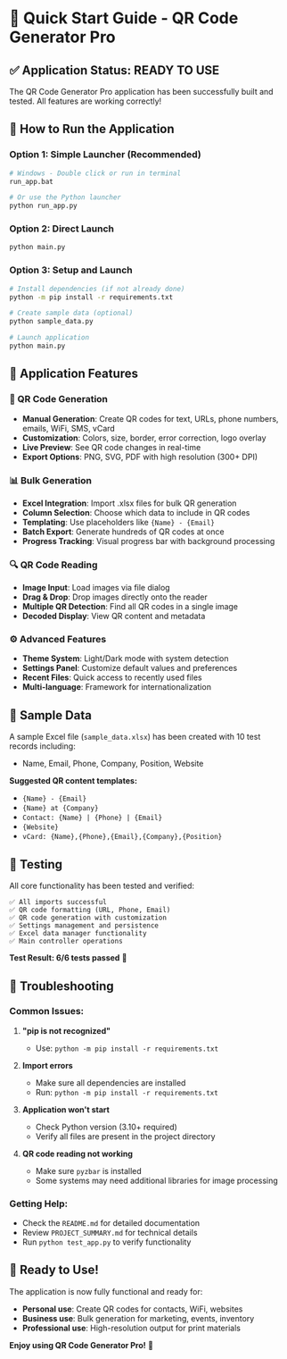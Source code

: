 # 🚀 Quick Start Guide - QR Code Generator Pro

## ✅ Application Status: **READY TO USE**

The QR Code Generator Pro application has been successfully built and tested. All features are working correctly!

## 🎯 How to Run the Application

### Option 1: Simple Launcher (Recommended)
```bash
# Windows - Double click or run in terminal
run_app.bat

# Or use the Python launcher
python run_app.py
```

### Option 2: Direct Launch
```bash
python main.py
```

### Option 3: Setup and Launch
```bash
# Install dependencies (if not already done)
python -m pip install -r requirements.txt

# Create sample data (optional)
python sample_data.py

# Launch application
python main.py
```

## 🎨 Application Features

### 📱 QR Code Generation
- **Manual Generation**: Create QR codes for text, URLs, phone numbers, emails, WiFi, SMS, vCard
- **Customization**: Colors, size, border, error correction, logo overlay
- **Live Preview**: See QR code changes in real-time
- **Export Options**: PNG, SVG, PDF with high resolution (300+ DPI)

### 📊 Bulk Generation
- **Excel Integration**: Import .xlsx files for bulk QR generation
- **Column Selection**: Choose which data to include in QR codes
- **Templating**: Use placeholders like `{Name} - {Email}`
- **Batch Export**: Generate hundreds of QR codes at once
- **Progress Tracking**: Visual progress bar with background processing

### 🔍 QR Code Reading
- **Image Input**: Load images via file dialog
- **Drag & Drop**: Drop images directly onto the reader
- **Multiple QR Detection**: Find all QR codes in a single image
- **Decoded Display**: View QR content and metadata

### ⚙️ Advanced Features
- **Theme System**: Light/Dark mode with system detection
- **Settings Panel**: Customize default values and preferences
- **Recent Files**: Quick access to recently used files
- **Multi-language**: Framework for internationalization

## 📁 Sample Data

A sample Excel file (`sample_data.xlsx`) has been created with 10 test records including:
- Name, Email, Phone, Company, Position, Website

**Suggested QR content templates:**
- `{Name} - {Email}`
- `{Name} at {Company}`
- `Contact: {Name} | {Phone} | {Email}`
- `{Website}`
- `vCard: {Name},{Phone},{Email},{Company},{Position}`

## 🧪 Testing

All core functionality has been tested and verified:
```
✅ All imports successful
✅ QR code formatting (URL, Phone, Email)
✅ QR code generation with customization
✅ Settings management and persistence
✅ Excel data manager functionality
✅ Main controller operations
```

**Test Result: 6/6 tests passed** 🎉

## 🔧 Troubleshooting

### Common Issues:

1. **"pip is not recognized"**
   - Use: `python -m pip install -r requirements.txt`

2. **Import errors**
   - Make sure all dependencies are installed
   - Run: `python -m pip install -r requirements.txt`

3. **Application won't start**
   - Check Python version (3.10+ required)
   - Verify all files are present in the project directory

4. **QR code reading not working**
   - Make sure `pyzbar` is installed
   - Some systems may need additional libraries for image processing

### Getting Help:
- Check the `README.md` for detailed documentation
- Review `PROJECT_SUMMARY.md` for technical details
- Run `python test_app.py` to verify functionality

## 🎯 Ready to Use!

The application is now fully functional and ready for:
- **Personal use**: Create QR codes for contacts, WiFi, websites
- **Business use**: Bulk generation for marketing, events, inventory
- **Professional use**: High-resolution output for print materials

**Enjoy using QR Code Generator Pro!** 🎉
